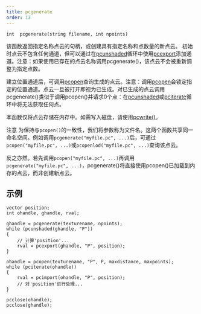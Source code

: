 ```yaml
---
title: pcgenerate
order: 13
---
```

`int  pcgenerate(string filename, int npoints)`

该函数返回指定名称点云的句柄，或创建具有指定名称和点数量的新点云。
初始时点云不包含任何通道，但可以通过在[pcunshaded](pcunshaded.html "迭代读写通道中尚未写入数据的点")循环中使用[pcexport](pcexport.html "在pciterate或pcunshaded循环中向点云写入数据")添加通道。注意：如果使用已存在的点云名称调用pcgenerate()，该点云不会被重新调整为指定点数。

建立位置通道后，可调用[pcopen](pcopen.html "返回点云文件的句柄")查询生成的点云。注意：调用[pcopen](pcopen.html "返回点云文件的句柄")会锁定指定的位置通道。点云一旦被打开即视为已生成。对已生成的点云调用pcgenerate()类似于调用pcopen()并请求0个点：在[pcunshaded](pcunshaded.html "迭代读写通道中尚未写入数据的点")或[pciterate](pciterate.html "用于迭代pcopen查询中找到的所有点")循环中将无法获取任何点。

本函数仅将点云存储在内存中。如需写入磁盘，请使用[pcwrite()](pcwrite.html "将数据写入点云文件")。

注意
为保持与`pcopen()`的一致性，我们将参数称为文件名。这两个函数共享同一命名空间。例如调用`pcgenerate("myfile.pc", ...)`后，可通过`pcopen("myfile.pc", ...)`或`pcopenlod("myfile.pc", ...)`查询该点云。

反之亦然。若先调用`pcopen("myfile.pc", ...)`再调用`pcgenerate("myfile.pc", ...)`，pcgenerate()将直接使用pcopen()已加载到内存的点云，而非创建新点云。

## 示例

```vex
vector position;
int ohandle, ghandle, rval;

ghandle = pcgenerate(texturename, npoints);
while (pcunshaded(ghandle, "P"))
{
    // 计算'position'...
    rval = pcexport(ghandle, "P", position);
}

ohandle = pcopen(texturename, "P", P, maxdistance, maxpoints);
while (pciterate(ohandle))
{
    rval = pcimport(ohandle, "P", position);
    // 对'position'进行处理...
}

pcclose(ohandle);
pcclose(ghandle);

```

